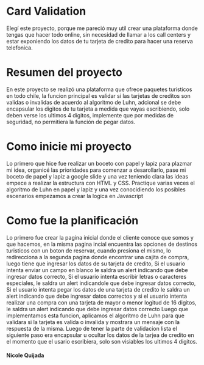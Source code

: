 # Card Validation

Elegí este proyecto, porque me pareció muy util crear una plataforma donde tengas que hacer todo online, sin necesidad de llamar a los call centers y estar exponiendo los datos de tu tarjeta de credito para hacer una reserva telefonica.

# Resumen del proyecto

En este proyecto se realizó una plataforma que ofrece paquetes turisticos en todo chile, la funcion principal es validar si las tarjetas de creditos son validas o invalidas de acuerdo al algoritmo de Luhn, adcional se debe encapsular los digitos de tu tarjeta a medida que vayas escribiendo, solo deben verse los ultimos 4 digitos, implemente que por medidas de seguridad, no permitiera la función de pegar datos.

# Como inicie mi proyecto

Lo primero que hice fue realizar un boceto con papel y lapiz para plazmar mi idea, organicé las prioridades para comenzar a desarollarlo, pase mi boceto de papel y lapiz a google slide y una vez teniendo clara las ideas empece a realizar la estructura con HTML y CSS. Practique varias veces el algoritmo de Luhn en papel y lapiz y una vez conocidiendo los posibles escenarios empezamos a crear la logica en Javascript

# Como fue la planificación

Lo primero fue crear la pagina inicial donde el cliente conoce que somos y que hacemos, en la misma pagina incial encuentra las opciones de destinos turisticos con un boton de reservar, cuando presiona el mismo, lo redirecciona a la segunda pagina donde encontrar una cajita de compra, luego tiene que ingresar los datos de su tarjeta de credito, Si el usuario intenta enviar un campo en blanco le saldra un alert indicando que debe ingresar datos correcto, Si el usuario intenta escribir letras o caracteres especiales, le saldra un alert indicandole que debe ingresar datos correcto, Si el usuario intenta pegar los datos de una tarjeta de credito le saldra un alert indicando que debe ingresar datos correctos y si el usuario intenta realizar una compra con una tarjeta de mayor o menor logitud de 16 digitos, le saldra un alert indicando que debe ingresar datos correcto Luego que implementamos esta funcion, aplicamos el algoritmo de Luhn para que validara si la tarjeta es valida o invalida y mostrara un mensaje con la respuesta de la misma. Luego de tener la parte de validacion lista el siguiente paso era encapsular u ocultar los datos de la tarjea de credito en el momento que el usario escribiera, solo son visiables los ultimos 4 digitos.

#### Nicole Quijada

